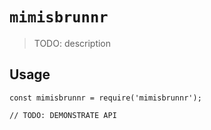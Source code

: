 # `mimisbrunnr`

> TODO: description

## Usage

```
const mimisbrunnr = require('mimisbrunnr');

// TODO: DEMONSTRATE API
```
